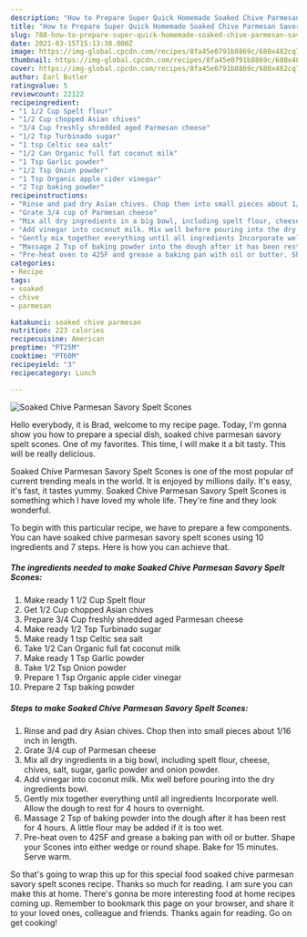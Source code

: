 ```yaml
---
description: "How to Prepare Super Quick Homemade Soaked Chive Parmesan Savory Spelt Scones"
title: "How to Prepare Super Quick Homemade Soaked Chive Parmesan Savory Spelt Scones"
slug: 788-how-to-prepare-super-quick-homemade-soaked-chive-parmesan-savory-spelt-scones
date: 2021-03-15T15:13:38.000Z
image: https://img-global.cpcdn.com/recipes/8fa45e0791b8869c/680x482cq70/soaked-chive-parmesan-savory-spelt-scones-recipe-main-photo.jpg
thumbnail: https://img-global.cpcdn.com/recipes/8fa45e0791b8869c/680x482cq70/soaked-chive-parmesan-savory-spelt-scones-recipe-main-photo.jpg
cover: https://img-global.cpcdn.com/recipes/8fa45e0791b8869c/680x482cq70/soaked-chive-parmesan-savory-spelt-scones-recipe-main-photo.jpg
author: Earl Butler
ratingvalue: 5
reviewcount: 22122
recipeingredient:
- "1 1/2 Cup Spelt flour"
- "1/2 Cup chopped Asian chives"
- "3/4 Cup freshly shredded aged Parmesan cheese"
- "1/2 Tsp Turbinado sugar"
- "1 tsp Celtic sea salt"
- "1/2 Can Organic full fat coconut milk"
- "1 Tsp Garlic powder"
- "1/2 Tsp Onion powder"
- "1 Tsp Organic apple cider vinegar"
- "2 Tsp baking powder"
recipeinstructions:
- "Rinse and pad dry Asian chives. Chop then into small pieces about 1/16 inch in length."
- "Grate 3/4 cup of Parmesan cheese"
- "Mix all dry ingredients in a big bowl, including spelt flour, cheese, chives, salt, sugar, garlic powder and onion powder."
- "Add vinegar into coconut milk. Mix well before pouring into the dry ingredients bowl."
- "Gently mix together everything until all ingredients Incorporate well. Allow the dough to rest for 4 hours to overnight."
- "Massage 2 Tsp of baking powder into the dough after it has been rest for 4 hours. A little flour may be added if it is too wet."
- "Pre-heat oven to 425F and grease a baking pan with oil or butter. Shape your Scones into either wedge or round shape. Bake for 15 minutes. Serve warm."
categories:
- Recipe
tags:
- soaked
- chive
- parmesan

katakunci: soaked chive parmesan 
nutrition: 223 calories
recipecuisine: American
preptime: "PT25M"
cooktime: "PT60M"
recipeyield: "3"
recipecategory: Lunch

---
```



![Soaked Chive Parmesan Savory Spelt Scones](https://img-global.cpcdn.com/recipes/8fa45e0791b8869c/680x482cq70/soaked-chive-parmesan-savory-spelt-scones-recipe-main-photo.jpg)

Hello everybody, it is Brad, welcome to my recipe page. Today, I'm gonna show you how to prepare a special dish, soaked chive parmesan savory spelt scones. One of my favorites. This time, I will make it a bit tasty. This will be really delicious.



Soaked Chive Parmesan Savory Spelt Scones is one of the most popular of current trending meals in the world. It is enjoyed by millions daily. It's easy, it's fast, it tastes yummy. Soaked Chive Parmesan Savory Spelt Scones is something which I have loved my whole life. They're fine and they look wonderful.


To begin with this particular recipe, we have to prepare a few components. You can have soaked chive parmesan savory spelt scones using 10 ingredients and 7 steps. Here is how you can achieve that.

<!--inarticleads1-->

##### The ingredients needed to make Soaked Chive Parmesan Savory Spelt Scones:

1. Make ready 1 1/2 Cup Spelt flour
1. Get 1/2 Cup chopped Asian chives
1. Prepare 3/4 Cup freshly shredded aged Parmesan cheese
1. Make ready 1/2 Tsp Turbinado sugar
1. Make ready 1 tsp Celtic sea salt
1. Take 1/2 Can Organic full fat coconut milk
1. Make ready 1 Tsp Garlic powder
1. Take 1/2 Tsp Onion powder
1. Prepare 1 Tsp Organic apple cider vinegar
1. Prepare 2 Tsp baking powder




<!--inarticleads2-->

##### Steps to make Soaked Chive Parmesan Savory Spelt Scones:

1. Rinse and pad dry Asian chives. Chop then into small pieces about 1/16 inch in length.
1. Grate 3/4 cup of Parmesan cheese
1. Mix all dry ingredients in a big bowl, including spelt flour, cheese, chives, salt, sugar, garlic powder and onion powder.
1. Add vinegar into coconut milk. Mix well before pouring into the dry ingredients bowl.
1. Gently mix together everything until all ingredients Incorporate well. Allow the dough to rest for 4 hours to overnight.
1. Massage 2 Tsp of baking powder into the dough after it has been rest for 4 hours. A little flour may be added if it is too wet.
1. Pre-heat oven to 425F and grease a baking pan with oil or butter. Shape your Scones into either wedge or round shape. Bake for 15 minutes. Serve warm.




So that's going to wrap this up for this special food soaked chive parmesan savory spelt scones recipe. Thanks so much for reading. I am sure you can make this at home. There's gonna be more interesting food at home recipes coming up. Remember to bookmark this page on your browser, and share it to your loved ones, colleague and friends. Thanks again for reading. Go on get cooking!

